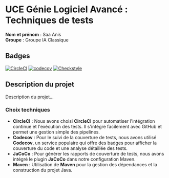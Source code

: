 # UCE Génie Logiciel Avancé : Techniques de tests

**Nom et prénom** : Saa Anis  
**Groupe** : Groupe IA Classique

## Badges
[![CircleCI](https://dl.circleci.com/status-badge/img/gh/anis-saa77/ceri-m1-techniques-de-test/tree/master.svg?style=svg)](https://dl.circleci.com/status-badge/redirect/gh/anis-saa77/ceri-m1-techniques-de-test/tree/master)
[![codecov](https://codecov.io/gh/anis-saa77/ceri-m1-techniques-de-test/graph/badge.svg?token=6THCFKTI18)](https://codecov.io/gh/anis-saa77/ceri-m1-techniques-de-test)
[![Checkstyle](https://img.shields.io/badge/Checkstyle-passing-brightgreen)](https://anis-saa77.github.io/ceri-m1-techniques-de-test/)

## Description du projet

Description du projet...

### Choix techniques

- **CircleCI** : Nous avons choisi **CircleCI** pour automatiser l'intégration continue et l'exécution des tests. Il s'intègre facilement avec GitHub et permet une gestion simple des pipelines.
- **Codecov** : Pour le suivi de la couverture de tests, nous avons utilisé **Codecov**, un service populaire qui offre des badges pour afficher la couverture du code et une analyse détaillée des tests.
- **JaCoCo** : Pour générer les rapports de couverture de tests, nous avons intégré le plugin **JaCoCo** dans notre configuration Maven.
- **Maven** : Utilisation de **Maven** pour la gestion des dépendances et la construction du projet Java.

